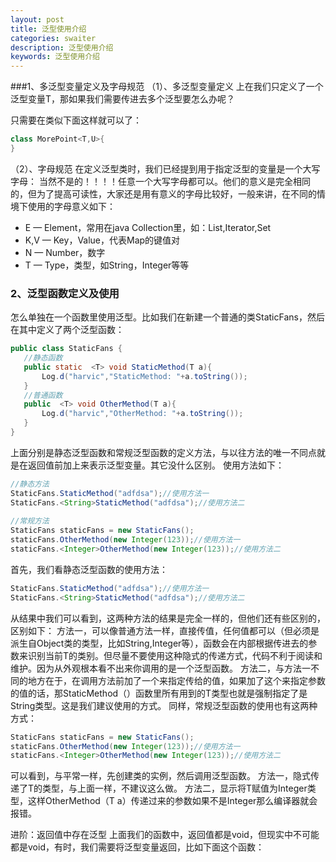 ```yaml
---
layout: post
title: 泛型使用介绍
categories: swaiter
description: 泛型使用介绍
keywords: 泛型使用介绍
---
```


###1、多泛型变量定义及字母规范
（1）、多泛型变量定义
上在我们只定义了一个泛型变量T，那如果我们需要传进去多个泛型要怎么办呢？

只需要在类似下面这样就可以了：

```java
class MorePoint<T,U>{  
}  
```

（2）、字母规范
在定义泛型类时，我们已经提到用于指定泛型的变量是一个大写字母：
当然不是的！！！！任意一个大写字母都可以。他们的意义是完全相同的，但为了提高可读性，大家还是用有意义的字母比较好，一般来讲，在不同的情境下使用的字母意义如下：
 - E — Element，常用在java Collection里，如：List<E>,Iterator<E>,Set<E>
 - K,V — Key，Value，代表Map的键值对
 - N — Number，数字
 - T — Type，类型，如String，Integer等等
 
 ### 2、泛型函数定义及使用
 怎么单独在一个函数里使用泛型。比如我们在新建一个普通的类StaticFans，然后在其中定义了两个泛型函数：
 ```java
public class StaticFans {  
    //静态函数  
    public static  <T> void StaticMethod(T a){  
        Log.d("harvic","StaticMethod: "+a.toString());  
    }  
    //普通函数  
    public  <T> void OtherMethod(T a){  
        Log.d("harvic","OtherMethod: "+a.toString());  
    }  
}  
```
上面分别是静态泛型函数和常规泛型函数的定义方法，与以往方法的唯一不同点就是在返回值前加上<T>来表示泛型变量。其它没什么区别。
使用方法如下：
```java
//静态方法  
StaticFans.StaticMethod("adfdsa");//使用方法一  
StaticFans.<String>StaticMethod("adfdsa");//使用方法二  
  
//常规方法  
StaticFans staticFans = new StaticFans();  
staticFans.OtherMethod(new Integer(123));//使用方法一  
staticFans.<Integer>OtherMethod(new Integer(123));//使用方法二  
```
首先，我们看静态泛型函数的使用方法：
```java
StaticFans.StaticMethod("adfdsa");//使用方法一  
StaticFans.<String>StaticMethod("adfdsa");//使用方法二  
```
从结果中我们可以看到，这两种方法的结果是完全一样的，但他们还有些区别的，区别如下：
方法一，可以像普通方法一样，直接传值，任何值都可以（但必须是派生自Object类的类型，比如String,Integer等），函数会在内部根据传进去的参数来识别当前T的类别。但尽量不要使用这种隐式的传递方式，代码不利于阅读和维护。因为从外观根本看不出来你调用的是一个泛型函数。
方法二，与方法一不同的地方在于，在调用方法前加了一个<String>来指定传给<T>的值，如果加了这个<String>来指定参数的值的话，那StaticMethod（）函数里所有用到的T类型也就是强制指定了是String类型。这是我们建议使用的方式。
同样，常规泛型函数的使用也有这两种方式：
```java
StaticFans staticFans = new StaticFans();  
staticFans.OtherMethod(new Integer(123));//使用方法一  
staticFans.<Integer>OtherMethod(new Integer(123));//使用方法二 
```
可以看到，与平常一样，先创建类的实例，然后调用泛型函数。
方法一，隐式传递了T的类型，与上面一样，不建议这么做。
方法二，显示将T赋值为Integer类型，这样OtherMethod（T a）传递过来的参数如果不是Integer那么编译器就会报错。

进阶：返回值中存在泛型
上面我们的函数中，返回值都是void，但现实中不可能都是void，有时，我们需要将泛型变量返回，比如下面这个函数：

